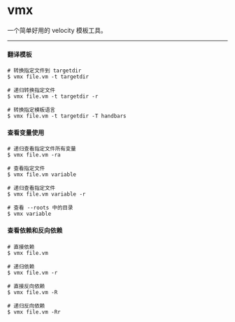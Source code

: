 # vmx

一个简单好用的 velocity 模板工具。

---

#### 翻译模板

```
# 转换指定文件到 targetdir
$ vmx file.vm -t targetdir

# 递归转换指定文件
$ vmx file.vm -t targetdir -r

# 转换指定模板语言
$ vmx file.vm -t targetdir -T handbars
```

#### 查看变量使用

```
# 递归查看指定文件所有变量
$ vmx file.vm -ra

# 查看指定文件
$ vmx file.vm variable

# 递归查看指定文件
$ vmx file.vm variable -r

# 查看 --roots 中的目录
$ vmx variable
```

#### 查看依赖和反向依赖

```
# 直接依赖
$ vmx file.vm

# 递归依赖
$ vmx file.vm -r

# 直接反向依赖
$ vmx file.vm -R

# 递归反向依赖
$ vmx file.vm -Rr
```
